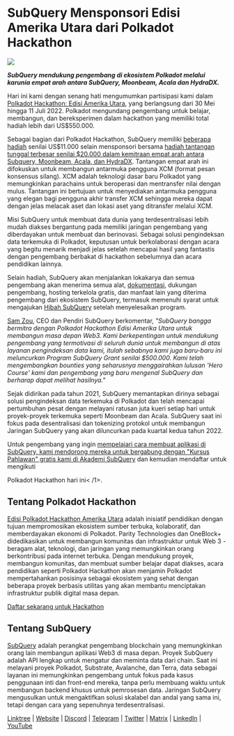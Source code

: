 # SubQuery Mensponsori Edisi Amerika Utara dari Polkadot Hackathon

![](https://miro.medium.com/max/1400/1*e65INdbrI-bkfe7dMLfwyQ.jpeg)

**_SubQuery mendukung pengembang di ekosistem Polkadot melalui karunia empat arah antara SubQuery, Moonbeam, Acala dan HydraDX._**

Hari ini kami dengan senang hati mengumumkan partisipasi kami dalam [Polkadot Hackathon: Edisi Amerika Utara](https://go.polkadotglobalseries.com/Subquery-Network), yang berlangsung dari 30 Mei hingga 11 Juli 2022. Polkadot mengundang pengembang untuk belajar, membangun, dan bereksperimen dalam hackathon yang memiliki total hadiah lebih dari US$550.000.

Sebagai bagian dari Polkadot Hackathon, SubQuery memiliki [beberapa hadiah](https://go.polkadotglobalseries.com/Subquery-Network) senilai US$11.000 selain mensponsori bersama [hadiah tantangan tunggal terbesar senilai $20.000 dalam kemitraan empat arah antara Subquery, Moonbeam, Acala, dan HydraDX](https://github.com/subquery/grants/issues/26). Tantangan empat arah ini difokuskan untuk membangun antarmuka pengguna XCM (format pesan konsensus silang). XCM adalah teknologi dasar baru Polkadot yang memungkinkan parachains untuk beroperasi dan mentransfer nilai dengan mulus. Tantangan ini bertujuan untuk menyediakan antarmuka pengguna yang elegan bagi pengguna akhir transfer XCM sehingga mereka dapat dengan jelas melacak aset dan lokasi aset yang ditransfer melalui XCM.

Misi SubQuery untuk membuat data dunia yang terdesentralisasi lebih mudah diakses bergantung pada memiliki jaringan pengembang yang diberdayakan untuk membuat dan berinovasi. Sebagai solusi pengindeksan data terkemuka di Polkadot, keputusan untuk berkolaborasi dengan acara yang begitu menarik menjadi jelas setelah mencapai hasil yang fantastis dengan pengembang berbakat di hackathon sebelumnya dan acara pendidikan lainnya.

Selain hadiah, SubQuery akan menjalankan lokakarya dan semua pengembang akan menerima semua alat, [dokumentasi](https://doc.subquery.network/), dukungan pengembang, hosting terkelola gratis, dan manfaat lain yang diterima pengembang dari ekosistem SubQuery, termasuk memenuhi syarat untuk mengajukan [Hibah SubQuery](https://subquery.network/grants) setelah menyelesaikan program.

[Sam Zou](https://twitter.com/zoujialiu), CEO dan Pendiri SubQuery berkomentar, _"SubQuery bangga bermitra dengan Polkadot Hackathon Edisi Amerika Utara untuk membangun masa depan Web3. Kami berkepentingan untuk mendukung pengembang yang termotivasi di seluruh dunia untuk membangun di atas layanan pengindeksan data kami, itulah sebabnya kami juga baru-baru ini meluncurkan Program SubQuery Grant senilai $500.000. Kami telah mengembangkan bounties yang seharusnya menggairahkan lulusan 'Hero Course' kami dan pengembang yang baru mengenal SubQuery dan berharap dapat melihat hasilnya."_</p>

Sejak didirikan pada tahun 2021, SubQuery memantapkan dirinya sebagai solusi pengindeksan data terkemuka di Polkadot dan telah mencapai pertumbuhan pesat dengan melayani ratusan juta kueri setiap hari untuk proyek-proyek terkemuka seperti Moonbeam dan Acala. SubQuery saat ini fokus pada desentralisasi dan tokenizing protokol untuk membangun Jaringan SubQuery yang akan diluncurkan pada kuartal kedua tahun 2022.

Untuk pengembang yang ingin [mempelajari cara membuat aplikasi di SubQuery, kami mendorong mereka untuk bergabung dengan "Kursus Pahlawan" gratis kami di Akademi SubQuery](https://subquery.coassemble.com/unlock/dOKZW6O#/) dan kemudian mendaftar untuk mengikuti

Polkadot Hackathon hari ini< /1>.</p> 



## Tentang Polkadot Hackathon

[Edisi Polkadot Hackathon Amerika Utara](https://go.polkadotglobalseries.com/Subquery-Network) adalah inisiatif pendidikan dengan tujuan mempromosikan ekosistem sumber terbuka, kolaboratif, dan memberdayakan ekonomi di Polkadot. Parity Technologies dan OneBlock+ didedikasikan untuk membangun komunitas dan infrastruktur untuk Web 3 - beragam alat, teknologi, dan jaringan yang memungkinkan orang berkontribusi pada internet terbuka. Dengan mendukung proyek, membangun komunitas, dan membuat sumber belajar dapat diakses, acara pendidikan seperti Polkadot Hackathon akan menjamin Polkadot mempertahankan posisinya sebagai ekosistem yang sehat dengan beberapa proyek berbasis utilitas yang akan membantu menciptakan infrastruktur publik digital masa depan.

[Daftar sekarang untuk Hackathon](https://go.polkadotglobalseries.com/Subquery-Network)



## Tentang SubQuery

[SubQuery](https://subquery.network/) adalah perangkat pengembang blockchain yang memungkinkan orang lain membangun aplikasi Web3 di masa depan. Proyek SubQuery adalah API lengkap untuk mengatur dan meminta data dari chain. Saat ini melayani proyek Polkadot, Substrate, Avalanche, dan Terra, data sebagai layanan ini memungkinkan pengembang untuk fokus pada kasus penggunaan inti dan front-end mereka, tanpa perlu membuang waktu untuk membangun backend khusus untuk pemrosesan data. Jaringan SubQuery mengusulkan untuk mengaktifkan solusi skalabel dan andal yang sama ini, tetapi dengan cara yang sepenuhnya terdesentralisasi.

[Linktree](https://linktr.ee/subquerynetwork) | [Website](https://subquery.network/) | [Discord](https://discord.com/invite/78zg8aBSMG) | [Telegram](https://t.me/subquerynetwork) | [Twitter](https://twitter.com/subquerynetwork) | [Matrix](https://matrix.to/#/#subquery:matrix.org) | [LinkedIn](https://www.linkedin.com/company/subquery) | [YouTube](https://www.youtube.com/channel/UCi1a6NUUjegcLHDFLr7CqLw)
